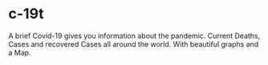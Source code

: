 # c-19t
A brief Covid-19 gives you information about the pandemic. Current Deaths, Cases and recovered Cases all around the world. With beautiful graphs and a Map.
